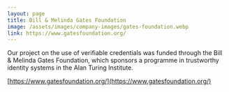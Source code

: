 ```yaml
---
layout: page
title: Bill & Melinda Gates Foundation
image: /assets/images/company-images/gates-foundation.webp
link: https://www.gatesfoundation.org/
---
```

Our project on the use of verifiable credentials was funded through the Bill & Melinda Gates Foundation, which sponsors a programme in trustworthy identity systems in the Alan Turing Institute.

[https://www.gatesfoundation.org/](https://www.gatesfoundation.org/)